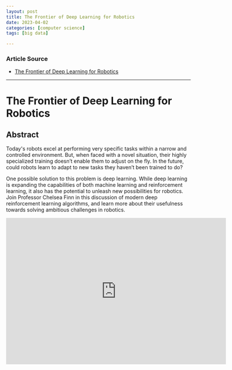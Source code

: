 ```yaml
---
layout: post
title: The Frontier of Deep Learning for Robotics 
date: 2023-04-02
categories: [computer science]
tags: [big data]

---
```


### Article Source

* [The Frontier of Deep Learning for Robotics](https://www.youtube.com/watch?v=yGgO4PAnj6o)


---

# The Frontier of Deep Learning for Robotics

## Abstract
Today's robots excel at performing very specific tasks within a narrow and controlled environment. But, when faced with a novel situation, their highly specialized training doesn’t enable them to adjust on the fly. In the future, could robots learn to adapt to new tasks they haven’t been trained to do?

One possible solution to this problem is deep learning. While deep learning is expanding the capabilities of both machine learning and reinforcement learning, it also has the potential to unleash new possibilities for robotics. Join Professor Chelsea Finn in this discussion of modern deep reinforcement learning algorithms, and learn more about their usefulness towards solving ambitious challenges in robotics.




<iframe width="600" height="400" src="https://www.youtube.com/embed/yGgO4PAnj6o" title="YouTube video player" frameborder="0" allow="accelerometer; autoplay; clipboard-write; encrypted-media; gyroscope; picture-in-picture; web-share" allowfullscreen></iframe>